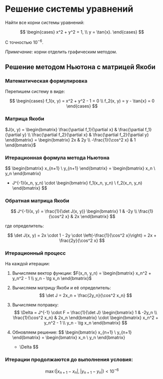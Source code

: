 # Решение системы уравнений

Найти все корни системы уравнений:

$$
\begin{cases} 
x^2 + y^2 = 1, \\ 
y = \tan{x}.
\end{cases}
$$

С точностью $10^{-6}$.

*Примечание:* корни отделить графическим методом.

## Решение методом Ньютона с матрицей Якоби

### Математическая формулировка

Перепишем систему в виде:

$$
\begin{cases}
f_1(x, y) = x^2 + y^2 - 1 = 0 \\
f_2(x, y) = y - \tan{x} = 0
\end{cases}
$$

### Матрица Якоби

$J(x, y) = \begin{bmatrix}
\frac{\partial f_1}{\partial x} & \frac{\partial f_1}{\partial y} \\
\frac{\partial f_2}{\partial x} & \frac{\partial f_2}{\partial y}
\end{bmatrix}
= \begin{bmatrix}
2x & 2y \\
-\frac{1}{\cos^2 x} & 1
\end{bmatrix}$

### Итерационная формула метода Ньютона

$$
\begin{bmatrix}
x_{n+1} \\
y_{n+1}
\end{bmatrix}
= \begin{bmatrix}
x_n \\
y_n
\end{bmatrix}
- J^{-1}(x_n, y_n) \cdot \begin{bmatrix}
f_1(x_n, y_n) \\
f_2(x_n, y_n)
\end{bmatrix}
$$

### Обратная матрица Якоби

$$
J^{-1}(x, y) = \frac{1}{\det J(x, y)} \begin{bmatrix}
1 & -2y \\
\frac{1}{\cos^2 x} & 2x
\end{bmatrix}
$$

где определитель:

$$
\det J(x, y) = 2x \cdot 1 - 2y \cdot \left(-\frac{1}{\cos^2 x}\right) = 2x + \frac{2y}{\cos^2 x}
$$

### Итерационный процесс

На каждой итерации:

1. Вычисляем вектор функции:
   $F(x_n, y_n) = \begin{bmatrix} x_n^2 + y_n^2 - 1 \\ y_n - \tg x_n \end{bmatrix}$

2. Вычисляем матрицу Якоби и её определитель:
   $$
   \det J = 2x_n + \frac{2y_n}{\cos^2 x_n}
   $$

3. Вычисляем поправку:
   $$
   \Delta = J^{-1} \cdot F = \frac{1}{\det J} \begin{bmatrix}
   1 & -2y_n \\
   \frac{1}{\cos^2 x_n} & 2x_n
   \end{bmatrix} \cdot \begin{bmatrix}
   x_n^2 + y_n^2 - 1 \\
   y_n - \tg x_n
   \end{bmatrix}
   $$

4. Обновляем решение:
   $$
   \begin{bmatrix}
   x_{n+1} \\
   y_{n+1}
   \end{bmatrix}
   = \begin{bmatrix}
   x_n \\
   y_n
   \end{bmatrix}
   - \Delta
   $$

### Итерации продолжаются до выполнения условия:

$$
\max(|x_{n+1} - x_n|, |y_{n+1} - y_n|) < 10^{-6}
$$
